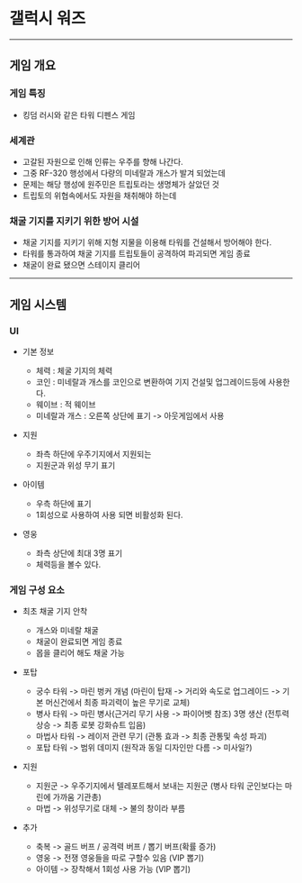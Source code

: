 # 갤럭시 워즈
---
## 게임 개요
### 게임 특징
- 킹덤 러시와 같은 타워 디펜스 게임

### 세계관
- 고갈된 자원으로 인해 인류는 우주를 향해 나간다. 
- 그중 RF-320 행성에서 다량의 미네랄과 개스가 발겨 되었는데 
- 문제는 해당 행성에 원주민은 트립토라는 생명체가 살았던 것
- 트립토의 위협속에서도 자원을 채취해야 하는데 

### 채굴 기지를 지키기 위한 방어 시설 
- 채굴 기지를 지키기 위해 지형 지물을 이용해 타워를 건설해서 방어해야 한다. 
- 타워를 통과하여 채굴 기지를 트립토들이 공격하여 파괴되면 게임 종료 
- 채굴이 완료 됐으면 스테이지 클리어 
---
## 게임 시스템
### UI
- 기본 정보
  - 체력 : 체굴 기지의 체력 
  - 코인 : 미네랄과 개스를 코인으로 변환하여 기지 건설및 업그레이드등에 사용한다.
  - 웨이브 : 적 웨이브
  - 미네랄과 개스 : 오른쪽 상단에 표기 -> 아웃게임에서 사용 

- 지원 
  - 좌측 하단에 우주기지에서 지원되는 
  - 지원군과 위성 무기 표기 

- 아이템
  - 우측 하단에 표기 
  - 1회성으로 사용하여 사용 되면 비활성화 된다.

- 영웅
  - 좌측 상단에 최대 3명 표기
  - 체력등을 볼수 있다. 

### 게임 구성 요소
- 최초 채굴 기지 안착 
  - 개스와 미네랄 채굴
  - 채굴이 완료되면 게임 종료
  - 몹을 클리어 해도 채굴 가능
    
- 포탑
  - 궁수 타워 -> 마린 벙커 개념 (마린이 탑재 -> 거리와 속도로 업그레이드 -> 기본 머신건에서 최종 파괴력이 높은 무기로 교체) 
  - 병사 타워 -> 마린 병사(근거리 무기 사용 -> 파이어벳 참조) 3명 생산 (전투력 상승 -> 최종 로봇 강화슈트 입음)
  - 마법사 타워 -> 레이저 관련 무기 (관통 효과 -> 최종 관통및 속성 파괴)
  - 포탑 타워 -> 범위 데미지 (원작과 동일 디자인만 다름 -> 미사일?)

- 지원
  - 지원군 -> 우주기지에서 텔레포트해서 보내는 지원군 (병사 타워 군인보다는 마린에 가까움 기관총)
  - 마법 -> 위성무기로 대체 -> 불의 창이라 부름

- 추가 
  - 축복 -> 골드 버프 / 공격력 버프 / 뽑기 버프(확률 증가)
  - 영웅 -> 전쟁 영웅들을 따로 구할수 있음 (VIP 뽑기)
  - 아이템 -> 장착해서 1회성 사용 가능 (VIP 뽑기)




